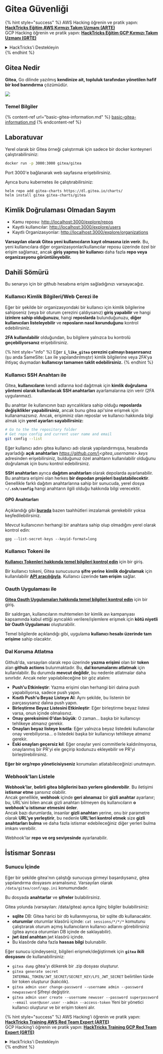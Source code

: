 # Gitea Güvenliği

{% hint style="success" %}
AWS Hacking öğrenin ve pratik yapın:<img src="../../.gitbook/assets/image (1) (1).png" alt="" data-size="line">[**HackTricks Eğitim AWS Kırmızı Takım Uzmanı (ARTE)**](https://training.hacktricks.xyz/courses/arte)<img src="../../.gitbook/assets/image (1) (1).png" alt="" data-size="line">\
GCP Hacking öğrenin ve pratik yapın: <img src="../../.gitbook/assets/image (2).png" alt="" data-size="line">[**HackTricks Eğitim GCP Kırmızı Takım Uzmanı (GRTE)**<img src="../../.gitbook/assets/image (2).png" alt="" data-size="line">](https://training.hacktricks.xyz/courses/grte)

<details>

<summary>HackTricks'i Destekleyin</summary>

* [**abonelik planlarını**](https://github.com/sponsors/carlospolop) kontrol edin!
* **💬 [**Discord grubuna**](https://discord.gg/hRep4RUj7f) veya [**telegram grubuna**](https://t.me/peass) katılın ya da **Twitter'da** 🐦 [**@hacktricks\_live**](https://twitter.com/hacktricks\_live)** bizi takip edin.**
* **Hacking ipuçlarını paylaşmak için** [**HackTricks**](https://github.com/carlospolop/hacktricks) ve [**HackTricks Cloud**](https://github.com/carlospolop/hacktricks-cloud) github reposuna PR gönderin.

</details>
{% endhint %}

## Gitea Nedir

**Gitea**, Go dilinde yazılmış **kendinize ait, topluluk tarafından yönetilen hafif bir kod barındırma** çözümüdür.

![](<../../.gitbook/assets/image (160).png>)

### Temel Bilgiler

{% content-ref url="basic-gitea-information.md" %}
[basic-gitea-information.md](basic-gitea-information.md)
{% endcontent-ref %}

## Laboratuvar

Yerel olarak bir Gitea örneği çalıştırmak için sadece bir docker konteyneri çalıştırabilirsiniz:
```bash
docker run -p 3000:3000 gitea/gitea
```
Port 3000'e bağlanarak web sayfasına erişebilirsiniz.

Ayrıca bunu kubernetes ile çalıştırabilirsiniz:
```
helm repo add gitea-charts https://dl.gitea.io/charts/
helm install gitea gitea-charts/gitea
```
## Kimlik Doğrulaması Olmadan Sayım

* Kamu reposu: [http://localhost:3000/explore/repos](http://localhost:3000/explore/repos)
* Kayıtlı kullanıcılar: [http://localhost:3000/explore/users](http://localhost:3000/explore/users)
* Kayıtlı Organizasyonlar: [http://localhost:3000/explore/organizations](http://localhost:3000/explore/organizations)

**Varsayılan olarak Gitea yeni kullanıcıların kayıt olmasına izin verir.** Bu, yeni kullanıcılara diğer organizasyonlar/kullanıcılar reposu üzerinde özel bir erişim sağlamaz, ancak **giriş yapmış bir kullanıcı** daha fazla **repo veya organizasyonu görüntüleyebilir.**

## Dahili Sömürü

Bu senaryo için bir github hesabına erişim sağladığınızı varsayacağız.

### Kullanıcı Kimlik Bilgileri/Web Çerezi ile

Eğer bir şekilde bir organizasyondaki bir kullanıcı için kimlik bilgilerine sahipseniz (veya bir oturum çerezini çaldıysanız) **giriş yapabilir** ve hangi **izinlere sahip olduğunuzu**, hangi **reposlarda** bulunduğunuzu, **diğer kullanıcıları listeleyebilir** ve **reposların nasıl korunduğunu** kontrol edebilirsiniz.

**2FA kullanılabilir** olduğundan, bu bilgilere yalnızca bu kontrolü **geçebiliyorsanız** erişebilirsiniz.

{% hint style="info" %}
Eğer **`i_like_gitea` çerezini çalmayı başarırsanız** (şu anda SameSite: Lax ile yapılandırılmıştır) kimlik bilgilerine veya 2FA'ya ihtiyaç duymadan **kullanıcıyı tamamen taklit edebilirsiniz.**
{% endhint %}

### Kullanıcı SSH Anahtarı ile

Gitea, **kullanıcıların** kendi adlarına kod dağıtmak için **kimlik doğrulama yöntemi olarak kullanılacak SSH anahtarları** ayarlamalarına izin verir (2FA uygulanmaz).

Bu anahtar ile kullanıcının bazı ayrıcalıklara sahip olduğu **reposlarda değişiklikler yapabilirsiniz**, ancak bunu gitea api'sine erişmek için kullanamazsınız. Ancak, erişiminiz olan reposlar ve kullanıcı hakkında bilgi almak için **yerel ayarları sayabilirsiniz:**
```bash
# Go to the the repository folder
# Get repo config and current user name and email
git config --list
```
Eğer kullanıcı adını gitea kullanıcı adı olarak yapılandırmışsa, hesabında ayarladığı **açık anahtarları** _https://github.com/\<gitea\_username>.keys_ adresinden erişebilirsiniz, bulduğunuz özel anahtarın kullanılabilir olduğunu doğrulamak için bunu kontrol edebilirsiniz.

**SSH anahtarları** ayrıca **dağıtım anahtarları** olarak depolarda ayarlanabilir. Bu anahtara erişimi olan herkes **bir depodan projeleri başlatabilecektir**. Genellikle farklı dağıtım anahtarlarına sahip bir sunucuda, yerel dosya **`~/.ssh/config`** hangi anahtarın ilgili olduğu hakkında bilgi verecektir.

#### GPG Anahtarları

Açıklandığı gibi [**burada**](https://github.com/carlospolop/hacktricks-cloud/blob/master/pentesting-ci-cd/gitea-security/broken-reference/README.md) bazen taahhütleri imzalamak gerekebilir yoksa keşfedilebilirsiniz.

Mevcut kullanıcının herhangi bir anahtara sahip olup olmadığını yerel olarak kontrol edin:
```shell
gpg --list-secret-keys --keyid-format=long
```
### Kullanıcı Tokeni ile

[**Kullanıcı Tokenleri hakkında temel bilgileri kontrol edin**](basic-gitea-information.md#personal-access-tokens) için bir giriş.

Bir kullanıcı tokeni, Gitea sunucusuna **şifre yerine** **kimlik doğrulamak** için kullanılabilir [**API aracılığıyla**](https://try.gitea.io/api/swagger#/). Kullanıcı üzerinde **tam erişim** sağlar.

### Oauth Uygulaması ile

[**Gitea Oauth Uygulamaları hakkında temel bilgileri kontrol edin**](./#with-oauth-application) için bir giriş.

Bir saldırgan, kullanıcıların muhtemelen bir kimlik avı kampanyası kapsamında kabul ettiği ayrıcalıklı verilere/işlemlere erişmek için **kötü niyetli bir Oauth Uygulaması** oluşturabilir.

Temel bilgilerde açıklandığı gibi, uygulama **kullanıcı hesabı üzerinde tam erişime** sahip olacaktır.

### Dal Koruma Atlatma

Github'da, varsayılan olarak repo üzerinde **yazma erişimi** olan bir **token** alan **github actions** bulunmaktadır. Bu, **dal korumalarını atlatmak** için kullanılabilir. Bu durumda **mevcut değildir**, bu nedenle atlatmalar daha sınırlıdır. Ancak neler yapılabileceğine bir göz atalım:

* **Push'u Etkinleştir**: Yazma erişimi olan herhangi biri dalına push yapabiliyorsa, sadece push yapın.
* **Kısıtlı Push'u Beyaz Listeye Al**: Aynı şekilde, bu listenin bir parçasıysanız dalına push yapın.
* **Birleştirme Beyaz Listesini Etkinleştir**: Eğer birleştirme beyaz listesi varsa, onun içinde olmalısınız.
* **Onay gereksinimi 0'dan büyük**: O zaman... başka bir kullanıcıyı tehlikeye atmanız gerekir.
* **Onayları beyaz listeye kısıtla**: Eğer yalnızca beyaz listedeki kullanıcılar onay verebiliyorsa... o listedeki başka bir kullanıcıyı tehlikeye atmanız gerekir.
* **Eski onayları geçersiz kıl**: Eğer onaylar yeni commitlerle kaldırılmıyorsa, onaylanmış bir PR'yi ele geçirip kodunuzu ekleyebilir ve PR'yi birleştirebilirsiniz.

**Eğer bir org/repo yöneticisiyseniz** korumaları atlatabileceğinizi unutmayın.

### Webhook'ları Listele

**Webhook'lar**, **belirli gitea bilgilerini bazı yerlere gönderebilir**. Bu iletişimi **istismar etme** şansınız olabilir.\
Ancak genellikle, **webhook** içinde **geri alınamaz** bir **gizli anahtar** ayarlanır; bu, URL'sini bilen ancak gizli anahtarı bilmeyen dış kullanıcıların **o webhook'u istismar etmesini** **önler**.\
Ancak bazı durumlarda, insanlar **gizli anahtarı** yerine, onu bir parametre olarak **URL'ye yerleştirir**, bu nedenle **URL'leri kontrol etmek** size **gizli anahtarları bulma** ve daha fazla istismar edebileceğiniz diğer yerleri bulma imkanı verebilir.

Webhook'lar **repo ve org seviyesinde** ayarlanabilir.

## İstismar Sonrası

### Sunucu İçinde

Eğer bir şekilde gitea'nın çalıştığı sunucuya girmeyi başardıysanız, gitea yapılandırma dosyasını aramalısınız. Varsayılan olarak `/data/gitea/conf/app.ini` konumundadır.

Bu dosyada **anahtarlar** ve **şifreler** bulabilirsiniz.

Gitea yolunda (varsayılan: /data/gitea) ayrıca ilginç bilgiler bulabilirsiniz:

* **sqlite** DB: Gitea harici bir db kullanmıyorsa, bir sqlite db kullanacaktır.
* **oturumlar** oturumlar klasörü içinde: `cat sessions/*/*/*` komutunu çalıştırarak oturum açmış kullanıcıların kullanıcı adlarını görebilirsiniz (gitea ayrıca oturumları DB içinde de saklayabilir).
* **jwt özel anahtarı** jwt klasörü içinde.
* Bu klasörde daha fazla **hassas bilgi** bulunabilir.

Eğer sunucu içindeyseniz, bilgileri erişmek/değiştirmek için **`gitea` ikili dosyasını** de kullanabilirsiniz:

* `gitea dump` gitea'yı dökerek bir .zip dosyası oluşturur.
* `gitea generate secret INTERNAL_TOKEN/JWT_SECRET/SECRET_KEY/LFS_JWT_SECRET` belirtilen türde bir token oluşturur (kalıcılık).
* `gitea admin user change-password --username admin --password newpassword` Şifreyi değiştirir.
* `gitea admin user create --username newuser --password superpassword --email user@user.user --admin --access-token` Yeni bir yönetici kullanıcı oluşturur ve bir erişim tokeni alır.

{% hint style="success" %}
AWS Hacking'i öğrenin ve pratik yapın:<img src="../../.gitbook/assets/image (1) (1).png" alt="" data-size="line">[**HackTricks Training AWS Red Team Expert (ARTE)**](https://training.hacktricks.xyz/courses/arte)<img src="../../.gitbook/assets/image (1) (1).png" alt="" data-size="line">\
GCP Hacking'i öğrenin ve pratik yapın: <img src="../../.gitbook/assets/image (2).png" alt="" data-size="line">[**HackTricks Training GCP Red Team Expert (GRTE)**<img src="../../.gitbook/assets/image (2).png" alt="" data-size="line">](https://training.hacktricks.xyz/courses/grte)

<details>

<summary>HackTricks'i Destekleyin</summary>

* [**abonelik planlarını**](https://github.com/sponsors/carlospolop) kontrol edin!
* **💬 [**Discord grubuna**](https://discord.gg/hRep4RUj7f) veya [**telegram grubuna**](https://t.me/peass) katılın ya da **Twitter'da** 🐦 [**@hacktricks\_live**](https://twitter.com/hacktricks\_live)**'i takip edin.**
* **Hacking ipuçlarını paylaşmak için** [**HackTricks**](https://github.com/carlospolop/hacktricks) ve [**HackTricks Cloud**](https://github.com/carlospolop/hacktricks-cloud) github reposuna PR gönderin.

</details>
{% endhint %}

